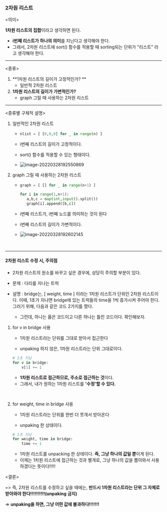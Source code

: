 ### 2차원 리스트

<의미>

**1차원 리스트의 집합**이라고 생각하면 된다.

- **i번째 리스트가 하나의 의미**를 지닌다고 생각해야 한다.
- 그래서, 2차원 리스트에 sort() 함수를 적용할 때 sorting되는 단위가 "리스트" 라고 생각해야 한다.

---

<종류>

1. **1차원 리스트의 길이가 고정적인가? **
   - 일반적 2차원 리스트
2. **1차원 리스트의 길이가 가변적인가?**
   - graph 그릴 때 사용하는 2차원 리스트

---

<종류별 구체적 설명>

1. 일반적인 2차원 리스트

   - ```python
     nlist = [ [0,0,0] for _ in range(n) ]
     ```

   - i번째 리스트의 길이가 고정적이다.
   - sort() 함수를 적용할 수 있는 형태이다.

   - ![image-20220328192550869](C:\Users\4545a\AppData\Roaming\Typora\typora-user-images\image-20220328192550869.png)



2. graph 그릴 때 사용하는 2차원 리스트

   - ```python
     graph = [ [] for _ in range(n+1) ]
     
     for i in range(1,n+1):
     	a,b,c = map(int,input().split())
     	graph[i].append([b,c])
     ```

   - i번째 리스트가, i번째 노드를 의미하는 것이 된다

   - i번째 리스트의 길이가 가변적이다.
   - ![image-20220328192602145](C:\Users\4545a\AppData\Roaming\Typora\typora-user-images\image-20220328192602145.png)





​		

---

#### 2차원 리스트 수정 시, 주의점

- 2차원 리스트의 원소를 바꾸고 싶은 경우에, 상당히 주의할 부분이 있다. 

- 문제 : 다리를 지나는 트럭

- 설명 : bridge는, [ weight, time ] 이라는 1차원 리스트가 단위인 2차원 리스트이다. 이때, 1초가 지나면 bridge에 있는 트럭들의 time을 1씩 증가시켜 주어야 한다. 그러기 위해, 다음과 같은 코드 2가지를 짰다.
  - 그런데, 하나는 옳은 코드이고 다른 하나는 틀린 코드이다. 확인해보자.



1. for v in bridge 사용

   - 1차원 리스트라는 단위를 그대로 받아서 접근한다

   - unpaking 하지 않은, 1차원 리스트라는 단위 그대로이다.

    ```python
    # 1초 지남
    for v in bridge:
        v[1] += 1
    ```
   
   - **1차원 리스트로 접근하므로, 주소로 접근하는 것**이다.
   - 그래서, 내가 원하는 1차원 리스트를 **'수정'할 수 있다.**

​		



2. for weight, time in bridge 사용

   - 1차원 리스트라는 단위를 한번 더 쪼개서 받아온다

   - unpaking 한 상태이다.

    ```python
    # 1초 지남
    for weight, time in bridge:
        time += 1
    ```
   
   - 1차원 리스트를 unpacking 한 상태이다. **즉, 그냥 하나의 값일 뿐**이게 된다.
   - 이제는 1차원 리스트에 접근하는 것과 별개로, 그냥 하나의 값을 뽑아와서 사용하겠다는 뜻이다!!!!!



<결론>

=> 즉, 2차원 리스트를 수정하고 싶을 때에는, **반드시 1차원 리스트라는 단위 그 자체로 받아와야 한다!!!!!!!!!!(unpaking 금지)**

=> **unpaking을 하면, 그냥 어떤 값에 불과하다!!!!!!!**
